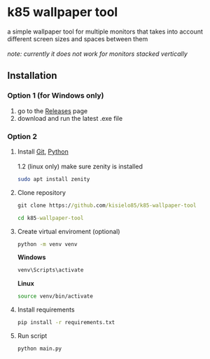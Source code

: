 # k85 wallpaper tool

a simple wallpaper tool for multiple monitors that takes into account different screen sizes and spaces between them
<br><br>
*note: currently it does not work for monitors stacked vertically*

## Installation

### Option 1 (for Windows only)

1. go to the [Releases](https://github.com/kisielo85/k85-wallpaper-tool/releases) page
2. download and run the latest .exe file

### Option 2

1. Install [Git](https://git-scm.com/book/en/v2/Getting-Started-Installing-Git), [Python](https://www.python.org/downloads/)<br><br>
   1.2 (linux only) make sure zenity is installed
   ```bash
   sudo apt install zenity
   ```
2. Clone repository

   ```cmd
   git clone https://github.com/kisielo85/k85-wallpaper-tool
   ```
   ```cmd
   cd k85-wallpaper-tool
   ```
3. Create virtual enviroment (optional)

   ```bash
   python -m venv venv
   ```
   **Windows**

   ```cmd
   venv\Scripts\activate
   ```
   **Linux**

   ```bash
   source venv/bin/activate
   ```
4. Install requirements

   ```bash
   pip install -r requirements.txt
   ```
5. Run script

   ```bash
   python main.py
   ```

